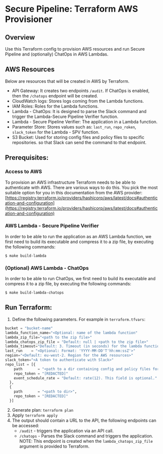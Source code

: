 # Secure Pipeline: Terraform AWS Provisioner

## Overview
Use this Terraform config to provision AWS resources and run Secure Pipeline and (optionally) ChatOps in AWS Lambdas. 

## AWS Resources
Below are resources that will be created in AWS by Terraform.
* API Gateway: It creates two endpoints `/audit`. If ChatOps is enabled, then the `/chatops` endpoint will be created. 
* CloudWatch logs: Stores logs coming from the Lambda functions.
* IAM Roles: Roles for the Lambda functions.
* Lambda - ChatOps: It is designed to parse the Slack command and trigger the Lambda-Secure Pipeline Verifier function.  
* Lambda - Secure Pipeline Verifier: The application in a Lambda function.
* Parameter Store: Stores values such as: `last_run`, `repo_roken`, `slack_token` for the Lambda - SPV function.
* S3 Bucket: Used for storing config files and policy files to specific repositories.
so that Slack can send the command to that endpoint.

## Prerequisites:

### Access to AWS
To provision an AWS infrastructure Terraform needs to be able to authenticate with AWS.
There are various ways to do this. You pick the most suitable option for you in this documentation from the AWS provider:
[https://registry.terraform.io/providers/hashicorp/aws/latest/docs#authentication-and-configuration](https://registry.terraform.io/providers/hashicorp/aws/latest/docs#authentication-and-configuration)

### AWS Lambda - Secure Pipeline Verifier

In order to be able to run the application as an AWS Lambda function, we first need to build its executable and compress it
to a zip file, by executing the following commands: 

```shell
$ make build-lambda
```

### (Optional) AWS Lambda - ChatOps

In order to be able to run ChatOps, we first need to build its executable and compress it
to a zip file, by executing the following commands: 
```shell
$ make build-lambda-chatops
```

## Run Terraform:

1. Define the following parameters. For example in `terraform.tfvars`:
```terraform
bucket = "bucket-name"
lambda_function_name="<Optional: name of the lambda function"
lambda_zip_file="<path to the zip file>"
lambda_chatops_zip_file = "Default: null | <path to the zip file>"
lambda_timeout="Default: 3. Timeout (in seconds) for the lambda function."
last_run    = "<Optional: Format: 'YYYY-MM-DD'T'hh:mm:ssZ'>"
region="<Default: eu-west-2. Region for the AWS resources>"
slack_token="<A token to authenticate with Slack>"
repo_list = [{
    path       = "<path to a dir containing config and policy files for a repository>",
    repo_token = "[REDACTED]"
    event_schedule_rate = "Default: rate(12). This field is optional."
  },
  {
    path       = "<path to dir>",
    repo_token = "[REDACTED]"
  }]
```
2. Generate plan: `terraform plan`
3. Apply `terraform apply`
4. The output should contain a URL to the API, the following endpoints can be accessed:
   * `/audit` - triggers the application via an API call.
   * `/chatops` - Parses the Slack command and triggers the application. 
      NOTE: This endpoint is created when the `lambda_chatops_zip_file` argument is provided to Terraform. 
   